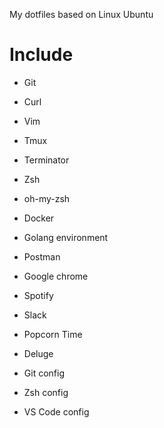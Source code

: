 My dotfiles based on Linux Ubuntu

# Include

- Git
- Curl
- Vim
- Tmux
- Terminator
- Zsh
- oh-my-zsh
- Docker
- Golang environment
- Postman


- Google chrome
- Spotify
- Slack
- Popcorn Time
- Deluge


- Git config
- Zsh config
- VS Code config
